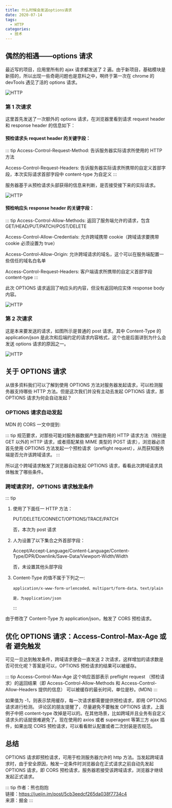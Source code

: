```yaml
---
title: 什么时候会发送options请求
date: 2020-07-14
tags:
  - HTTP
categories:
  - 技术
---
```


## 偶然的相遇——options 请求

最近写的项目，应用里所有的 ajax 请求都发送了 2 遍。由于新项目，基础模块是新搭的，所以出现一些奇葩问题也是意料之中，啊终于第一次在 chrome 的 devTools 遇见了活的 options 请求。

![HTTP](https://vkceyugu.cdn.bspapp.com/VKCEYUGU-aliyun-umybkfmeehmg0383ca/6c76bb80-4856-11eb-bd01-97bc1429a9ff.png)

### 第 1 次请求

这里首先发送了一次额外的 options 请求，在浏览器里看到请求 request header 和 response header 的信息如下：

#### 预检请求头 request header 的关键字段：

::: tip
Access-Control-Request-Method: 告诉服务器实际请求所使用的 HTTP 方法

Access-Control-Request-Headers: 告诉服务器实际请求所携带的自定义首部字段，本次实际请求首部字段中 content-type 为自定义
:::

服务器基于从预检请求头部获得的信息来判断，是否接受接下来的实际请求。

![HTTP](https://vkceyugu.cdn.bspapp.com/VKCEYUGU-aliyun-umybkfmeehmg0383ca/6d1ce690-4856-11eb-b997-9918a5dda011.png)

#### 预检响应头 response header 的关键字段：

::: tip
Access-Control-Allow-Methods: 返回了服务端允许的请求，包含 GET/HEAD/PUT/PATCH/POST/DELETE

Access-Control-Allow-Credentials: 允许跨域携带 cookie（跨域请求要携带 cookie 必须设置为 true）

Access-Control-Allow-Origin: 允许跨域请求的域名，这个可以在服务端配置一些信任的域名白名单

Access-Control-Request-Headers: 客户端请求所携带的自定义首部字段 content-type
:::

此次 OPTIONS 请求返回了响应头的内容，但没有返回响应实体 response body 内容。

![HTTP](https://vkceyugu.cdn.bspapp.com/VKCEYUGU-aliyun-umybkfmeehmg0383ca/6dccae90-4856-11eb-8a36-ebb87efcf8c0.png)

### 第 2 次请求

这是本来要发送的请求，如图所示是普通的 post 请求。其中 Content-Type 的 application/json 是此次和后端约定的请求内容格式，这个也是后面讲到为什么会发送 options 请求的原因之一。

![HTTP](https://vkceyugu.cdn.bspapp.com/VKCEYUGU-aliyun-umybkfmeehmg0383ca/6e617480-4856-11eb-a16f-5b3e54966275.png)

## 关于 OPTIONS 请求

从很多资料我们可以了解到使用 OPTIONS 方法对服务器发起请求，可以检测服务器支持哪些 HTTP 方法。但是这次我们并没有主动去发起 OPTIONS 请求，那 OPTIONS 请求为何会自动发起？

### OPTIONS 请求自动发起

MDN 的 CORS 一文中提到:

::: tip
规范要求，对那些可能对服务器数据产生副作用的 HTTP 请求方法（特别是 GET 以外的 HTTP 请求，或者搭配某些 MIME 类型的 POST 请求），浏览器必须首先使用 OPTIONS 方法发起一个预检请求（preflight request），从而获知服务端是否允许该跨域请求。
:::

所以这个跨域请求触发了浏览器自动发起 OPTIONS 请求，看看此次跨域请求具体触发了哪些条件。

### 跨域请求时，OPTIONS 请求触发条件

::: tip

1.  使用了下面任一 HTTP 方法：

    PUT/DELETE/CONNECT/OPTIONS/TRACE/PATCH

    否，本次为 post 请求

2.  人为设置了以下集合之外首部字段：

    Accept/Accept-Language/Content-Language/Content-Type/DPR/Downlink/Save-Data/Viewport-Width/Width

    否，未设置其他头部字段

3.  Content-Type 的值不属于下列之一:

        application/x-www-form-urlencoded、multipart/form-data、text/plain

        是，为application/json

    :::

由于修改了 Content-Type 为 application/json，触发了 CORS 预检请求。

## 优化 OPTIONS 请求：Access-Control-Max-Age 或者 避免触发

可见一旦达到触发条件，跨域请求便会一直发送 2 次请求，这样增加的请求数是否可优化呢？答案是可以，OPTIONS 预检请求的结果可以被缓存。

::: tip
Access-Control-Max-Age 这个响应首部表示 preflight request （预检请求）的返回结果（即 Access-Control-Allow-Methods 和 Access-Control-Allow-Headers 提供的信息） 可以被缓存的最长时间，单位是秒。(MDN)
:::

如果值为 -1，则表示禁用缓存，每一次请求都需要提供预检请求，即用 OPTIONS 请求进行检测。
评论区的朋友提醒了，尽量避免不要触发 OPTIONS 请求，上面例子中把 content-type 改掉是可以的。在其他场景，比如跨域并且业务有自定义请求头的话就很难避免了。现在使用的 axios 或者 superagent 等第三方 ajax 插件，如果出现 CORS 预检请求，可以看看默认配置或者二次封装是否规范。

## 总结

OPTIONS 请求即预检请求，可用于检测服务器允许的 http 方法。当发起跨域请求时，由于安全原因，触发一定条件时浏览器会在正式请求之前自动先发起 OPTIONS 请求，即 CORS 预检请求，服务器若接受该跨域请求，浏览器才继续发起正式请求。

::: tip
作者：熊也抱抱 <br>
链接：https://juejin.im/post/5cb3eedcf265da038f7734c4 <br>
来源：掘金
:::
